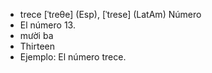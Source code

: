 - trece	[ˈtɾeθe] (Esp), [ˈtɾese] (LatAm)	Número  
- El número 13.
- mười ba
- Thirteen
- Ejemplo: El número trece.